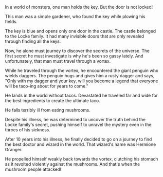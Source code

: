 In a world of monsters, one man holds the key. But the door is not locked!

This man was a simple gardener, who found the key while plowing his fields.  

The key is blue and opens only one door in the castle. The castle belonged to the Locke family. It had many invisible doors that are only revealed through finding all the keys.

Now, he alone must journey to discover the secrets of the universe.  The first secret he must investigate is why he's been so gassy lately. And unfortunately, that man must travel through a vortex.

While he traveled through the vortex, he encountered the giant penguin who wields daggers. The penguin hugs and gives him a rusty dagger and says, "Only with my dagger and your key, will you become a legend that everyone will be taco-ing about for years to come."

He lands in the world without tacos. Devastated he traveled far and wide for the best ingredients to create the ultimate taco.

He falls terribly ill from eating mushrooms. 

Despite his illness, he was determined to uncover the truth behind the Locke family's secret, pushing himself to unravel the mystery even in the throes of his sickness.

After 10 years into his illness, he finally decided to go on a journey to find the best doctor and wizard in the world. That wizard's name was Hermione Granger.

He propelled himself weakly back towards the vortex, clutching his stomach as it revolted violently against the mushrooms.
And that's when the mushroom people attacked!